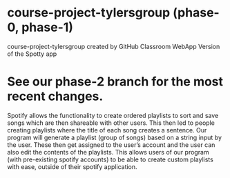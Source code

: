 # course-project-tylersgroup (phase-0, phase-1)
course-project-tylersgroup created by GitHub Classroom
WebApp Version of the Spotty app 
# See our phase-2 branch for the most recent changes. 
Spotify allows the functionality to create ordered playlists to sort and save songs which are then shareable with other users. This then led to people creating playlists where the title of each song creates a sentence.
Our program will generate a playlist (group of songs) based on a string input by the user. These then get assigned to the  user’s account and the user can also edit the contents of the playlists. This allows users of our program (with pre-existing spotify accounts) to be able to create custom playlists with ease, outside of their spotify application.

